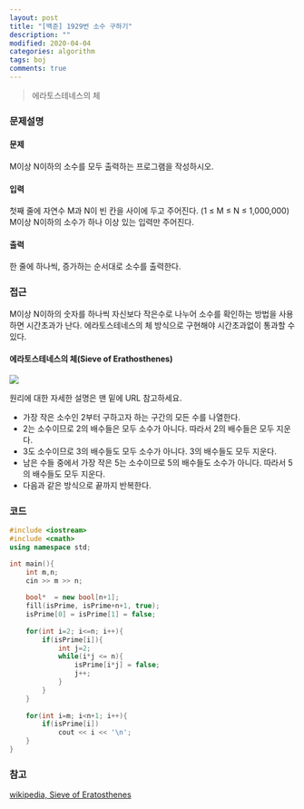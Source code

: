 ```yaml
---
layout: post
title: "[백준] 1929번 소수 구하기"
description: ""
modified: 2020-04-04
categories: algorithm
tags: boj
comments: true
---
```


> 에라토스테네스의 체

### 문제설명

#### 문제
M이상 N이하의 소수를 모두 출력하는 프로그램을 작성하시오.

#### 입력
첫째 줄에 자연수 M과 N이 빈 칸을 사이에 두고 주어진다. (1 ≤ M ≤ N ≤ 1,000,000) M이상 N이하의 소수가 하나 이상 있는 입력만 주어진다.

#### 출력
한 줄에 하나씩, 증가하는 순서대로 소수를 출력한다.
 

### 접근
M이상 N이하의 숫자를 하나씩 자신보다 작은수로 나누어 소수를 확인하는 방법을 사용하면 시간초과가 난다.
에라토스테네스의 체 방식으로 구현해야 시간초과없이 통과할 수 있다.

#### 에라토스테네스의 체(Sieve of Erathosthenes)

<img src="https://www.dropbox.com/s/voxcg8ks5kaxyno/Sieve_of_Eratosthenes_animation.gif?dl=1">

원리에 대한 자세한 설명은 맨 밑에 URL 참고하세요.
-  가장 작은 소수인 2부터 구하고자 하는 구간의 모든 수를 나열한다.
- 2는 소수이므로 2의 배수들은 모두 소수가 아니다. 따라서 2의 배수들은 모두 지운다.
- 3도 소수이므로 3의 배수들도 모두 소수가 아니다. 3의 배수들도 모두 지운다.
- 남은 수들 중에서 가장 작은 5는 소수이므로 5의 배수들도 소수가 아니다. 따라서 5의 배수들도 모두 지운다.
- 다음과 같은 방식으로 끝까지 반복한다.


### 코드
```cpp
#include <iostream>
#include <cmath>
using namespace std;

int main(){
    int m,n;
    cin >> m >> n;
    
    bool*  = new bool[n+1];
    fill(isPrime, isPrime+n+1, true);
    isPrime[0] = isPrime[1] = false;
    
    for(int i=2; i<=n; i++){
    	if(isPrime[i]){
			int j=2;
			while(i*j <= n){
				isPrime[i*j] = false;
				j++;
			}	
		}
	}
	
	for(int i=m; i<n+1; i++){
		if(isPrime[i])
			cout << i << '\n';
	}	
}
```

### 참고
[wikipedia, Sieve of Eratosthenes](https://en.wikipedia.org/wiki/Sieve_of_Eratosthenes)